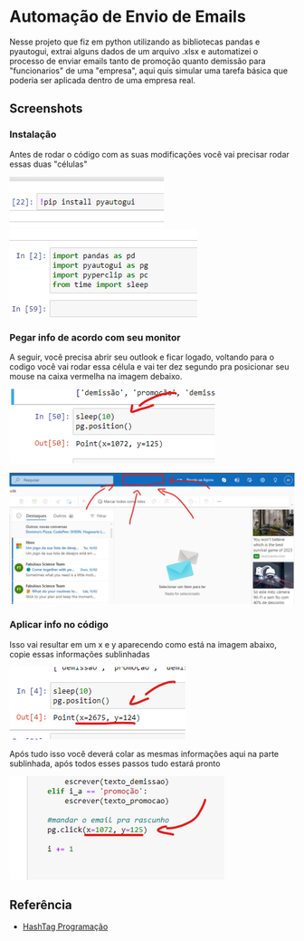 
# Automação de Envio de Emails

Nesse projeto que fiz em python utilizando as bibliotecas pandas e pyautogui, extrai alguns dados de um arquivo .xlsx e automatizei o processo de enviar emails tanto de promoção quanto demissão para "funcionarios" de uma "empresa", aqui quis simular uma tarefa básica que poderia ser aplicada dentro de uma empresa real. 


## Screenshots
 
### Instalação
 
 Antes de rodar o código com as suas modificações você vai precisar rodar essas duas "células"
 
![pip install pyautogui](https://github.com/FranciscoFerrara/AutomacaoEmails/blob/main/ScreenShots/rodar%20antes1.png?raw=true)
![import modules](https://github.com/FranciscoFerrara/AutomacaoEmails/blob/main/ScreenShots/rodar%20antes2.png?raw=true)

### Pegar info de acordo com seu monitor

A seguir, você precisa abrir seu outlook e ficar logado, voltando para o codigo você vai rodar essa célula e vai ter dez segundo pra posicionar seu mouse na caixa vermelha na imagem debaixo.

![comando pg.position](https://github.com/FranciscoFerrara/AutomacaoEmails/blob/main/ScreenShots/pgposition.png?raw=true)

![Outlook](https://github.com/FranciscoFerrara/AutomacaoEmails/blob/main/ScreenShots/onde%20colocar.png?raw=true)

### Aplicar info no código

Isso vai resultar em um x e y aparecendo como está na imagem abaixo, copie essas informações sublinhadas 

![copiar output](https://github.com/FranciscoFerrara/AutomacaoEmails/blob/main/ScreenShots/oque%20copiar.png?raw=true)

Após tudo isso você deverá colar as mesmas informações aqui na parte sublinhada, após todos esses passos tudo estará pronto

![App Screenshot](https://github.com/FranciscoFerrara/AutomacaoEmails/blob/main/ScreenShots/onde%20colar.png?raw=true)



## Referência

 - [HashTag Programação](https://lp.hashtagtreinamentos.com/inscricao-intensivao-de-python-google?origemurl=149176535267&gclid=CjwKCAiA0cyfBhBREiwAAtStHJ1-aRdac1RRYwIbiwqjLuVyDHBpVOlXipUF-aO0kx4jKS1Cfo1zkxoC1VIQAvD_BwE)
